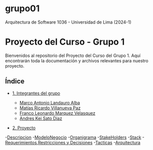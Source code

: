 # grupo01
Arquitectura de Software 1036 - Universidad de Lima (2024-1)

<!-- # [Descripción del proyecto](proyecto/descripcion.md) -->

# Proyecto del Curso - Grupo 1

Bienvenidos al repositorio del Proyecto del Curso del Grupo 1. Aquí encontrarán toda la documentación y archivos relevantes para nuestro proyecto.

## Índice

- [1. Integrantes del grupo](/s011-proyecto/01.%20integrantes/integrantes.md)

  - [Marco Antonio Landauro Alba](/s011-proyecto/01.%20integrantes/landauro/landauro.md)
  - [Matías Ricardo Villanueva Paz](/s011-proyecto/01.%20integrantes/villanueva/villanueva.md)
  - [Franco Leonardo Marquez Velasquez](/s011-proyecto/01.%20integrantes/marquez/marquez.md)
  - [Andres Kei Sato Diaz](/s011-proyecto/01.%20integrantes/sato/sato.md)

- [2. Proyecto](/proyecto/)

-[Descripcion](/proyecto/01.%20descripcion.md)
-[ModeloNegocio](/proyecto/01.2.%20modeloNegocio.md)
-[Organigrama](/proyecto/01.3.%20organigrama.md)
-[StakeHolders](/proyecto/01.4.%20stakeholders.md)
-[Stack](/proyecto/01.5.%20stackTecnologico.md)
-[Requerimientos,Restricciones y Decisiones](/proyecto/02.%20requerimientos.md)
-[Tacticas](/proyecto/03.%20tacticas.md)
-[Arquitectura](/proyecto/04.%20arquitectura.md)
    
    
